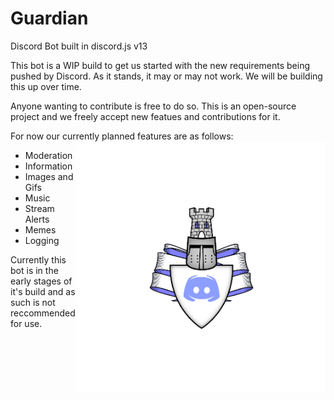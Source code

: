 # Guardian
Discord Bot built in discord.js v13

This bot is a WIP build to get us started with the new requirements being pushed by Discord. As it stands, it may or may not work. 
We will be building this up over time.

Anyone wanting to contribute is free to do so. This is an open-source project and we freely accept new featues and contributions for it.

For now our currently planned features are as follows:
<img align="right" width="400" src="Guardian.png">

 * Moderation
 * Information
 * Images and Gifs
 * Music
 * Stream Alerts
 * Memes
 * Logging
 
Currently this bot is in the early stages of it's build and as such is not reccommended for use.

